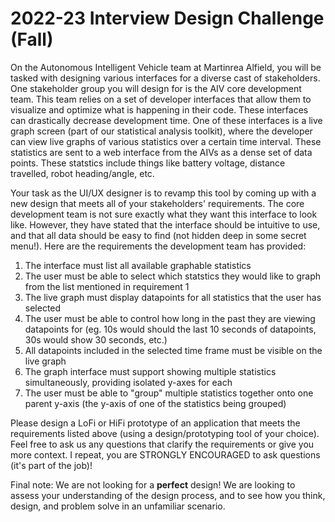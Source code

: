 # 2022-23 Interview Design Challenge (Fall)

On the Autonomous Intelligent Vehicle team at Martinrea Alfield, you will be tasked with designing various interfaces for a diverse cast of stakeholders. One stakeholder group you will design for is the AIV core development team. This team relies on a set of developer interfaces that allow them to visualize and optimize what is happening in their code. These interfaces can drastically decrease development time. One of these interfaces is a live graph screen (part of our statistical analysis toolkit), where the developer can view live graphs of various statistics over a certain time interval. These statistics are sent to a web interface from the AIVs as a dense set of data points. These statstics include things like battery voltage, distance travelled, robot heading/angle, etc.

Your task as the UI/UX designer is to revamp this tool by coming up with a new design that meets all of your stakeholders' requirements. The core development team is not sure exactly what they want this interface to look like. However, they have stated that the interface should be intuitive to use, and that all data should be easy to find (not hidden deep in some secret menu!). Here are the requirements the development team has provided:

1. The interface must list all available graphable statistics
2. The user must be able to select which statstics they would like to graph from the list mentioned in requirement 1
3. The live graph must display datapoints for all statistics that the user has selected
4. The user must be able to control how long in the past they are viewing datapoints for (eg. 10s would should the last 10 seconds of datapoints, 30s would show 30 seconds, etc.)
5. All datapoints included in the selected time frame must be visible on the live graph
6. The graph interface must support showing multiple statistics simultaneously, providing isolated y-axes for each
7. The user must be able to "group" multiple statistics together onto one parent y-axis (the y-axis of one of the statistics being grouped)

Please design a LoFi or HiFi prototype of an application that meets the requirements listed above (using a design/prototyping tool of your choice). Feel free to ask us any questions that clarify the requirements or give you more context. I repeat, you are STRONGLY ENCOURAGED to ask questions (it's part of the job)!

Final note: We are not looking for a **perfect** design! We are looking to assess your understanding of the design process, and to see how you think, design, and problem solve in an unfamiliar scenario.
